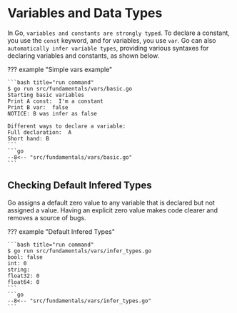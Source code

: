 # Variables and Data Types

In Go, `variables and constants are strongly typed`. To declare a constant, you use the `const` keyword, and for variables, you use `var`. Go can also `automatically infer variable types`, providing various syntaxes for declaring variables and constants, as shown below.

??? example "Simple vars example"

    ```bash title="run command"
    $ go run src/fundamentals/vars/basic.go
    Starting basic variables
    Print A const:  I'm a constant
    Print B var:  false
    NOTICE: B was infer as false

    Different ways to declare a variable: 
    Full declaration:  A
    Short hand: B
    ```
    ```go
    --8<-- "src/fundamentals/vars/basic.go"
    ```

## Checking Default Infered Types

Go assigns a default zero value to any variable that is declared but not assigned a value. Having an explicit zero value makes code clearer and removes a source of bugs.

??? example "Default Infered Types"

    ```bash title="run command"
    $ go run src/fundamentals/vars/infer_types.go
    bool: false
    int: 0
    string: 
    float32: 0
    float64: 0
    ```
    ```go
    --8<-- "src/fundamentals/vars/infer_types.go"
    ```

<!-- ## Using type

In Go the `type` keyword is used to `define custom data types`. These custom types can be based on existing types, making it a versatile feature in the language.

??? example "Using type"

    ```bash title="run command"
    go run variables/using_type.go
    ```
    ```go
    --8<-- "src/variables/using_type.go"
    ```
    ```bash title="output"
    custom_id value: e96d759e-dc59-4394-9feb-79c8bf4130c9
    ``` -->
